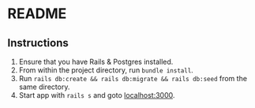 # README

## Instructions
1) Ensure that you have Rails & Postgres installed.
2) From within the project directory, run `bundle install`.
3) Run `rails db:create && rails db:migrate && rails db:seed` from the same directory.
4) Start app with `rails s` and goto [localhost:3000](http://localhost:3000/).